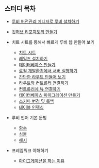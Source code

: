 ## 스터디 목차
- [루비 버전관리 메니저로 루비 설치하기](./installRVM.md)
- [깃허브 리포지토리 만들기](./createGitRepository.md)
- 치트 시트를 통해서 빠르게 루비 웹 만들어 보기
    - [치트 시트](./cheetSheet/cheetSheet.md)
    - [레일즈 설치하기](./cheetSheet/installRails.md)
    - [데이터베이스 만들기](./cheetSheet/createDatabase.md)
    - [로컬 개발환경에서 서버 실행하기](./cheetSheet/runLocalServer.md)
    - [간단한 라우트 만들어 보기](./cheetSheet/makeRoute.md)
    - [라우트와 컨트롤러 연결하기](./cheetSheet/combineRouteAndController.md)
    - [컨트롤러에 뷰 연결하기](./cheetSheet/combileControllerAndView.md)
    - [데이터베이스 마이그레이션 만들기](./cheetSheet/migration.md)
    - [스키마 변경 및 롤백](./cheetSheet/schemaChangeAndRollback.md)
    - [테이블 인덱싱](./cheetSheet/tableIndexing.md)

- 루비 언어 기본 문법
    - [함수](./understandWithJS/defFunction.md)
    - [심볼](./understandWithJS/symbol.md)
    - [해시](./understandWithJS/hash.md)

- 프레임워크 이해하기
    - [마이그레이션을 하는 이유](./webFramework/whyUseMigration.md)